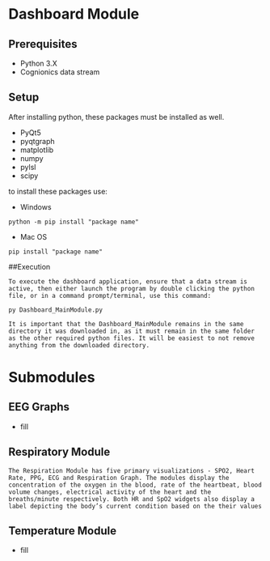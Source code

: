 # Dashboard Module
## Prerequisites
- Python 3.X
- Cognionics data stream

## Setup
After installing python, these packages must be installed as well.
- PyQt5
- pyqtgraph
- matplotlib
- numpy
- pylsl
- scipy

to install these packages use:
- Windows
```
python -m pip install "package name"
```
- Mac OS
```
pip install "package name"
```
##Execution

	To execute the dashboard application, ensure that a data stream is active, then either launch the program by double clicking the python file, or in a command prompt/terminal, use this command:
```
py Dashboard_MainModule.py
```
	It is important that the Dashboard_MainModule remains in the same directory it was downloaded in, as it must remain in the same folder as the other required python files. It will be easiest to not remove anything from the downloaded directory.


# Submodules
## EEG Graphs
- fill
## Respiratory Module

	The Respiration Module has five primary visualizations - SPO2, Heart Rate, PPG, ECG and Respiration Graph. The modules display the concentration of the oxygen in the blood, rate of the heartbeat, blood volume changes, electrical activity of the heart and the breaths/minute respectively. Both HR and SpO2 widgets also display a label depicting the body’s current condition based on the their values
## Temperature Module
- fill
